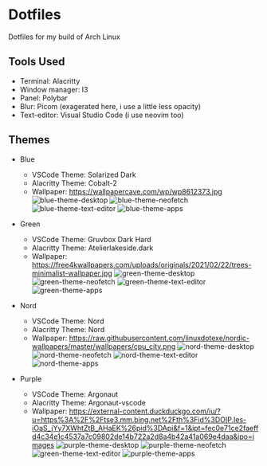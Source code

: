 # Dotfiles
Dotfiles for my build of Arch Linux

## Tools Used
- Terminal: Alacritty
- Window manager: I3
- Panel: Polybar
- Blur: Picom (exagerated here, i use a little less opacity)
- Text-editor: Visual Studio Code (i use neovim too)

## Themes
- Blue
  - VSCode Theme: Solarized Dark
  - Alacritty Theme: Cobalt-2
  - Wallpaper: https://wallpapercave.com/wp/wp8612373.jpg
  ![blue-theme-desktop](screenshots/blue-1.png)
  ![blue-theme-neofetch](screenshots/blue-2.png)
  ![blue-theme-text-editor](screenshots/blue-3.png)
  ![blue-theme-apps](screenshots/blue-4.png)

- Green
  - VSCode Theme: Gruvbox Dark Hard
  - Alacritty Theme: Atelierlakeside.dark
  - Wallpaper: https://free4kwallpapers.com/uploads/originals/2021/02/22/trees-minimalist-wallpaper.jpg
  ![green-theme-desktop](screenshots/green-1.png)
  ![green-theme-neofetch](screenshots/green-2.png)
  ![green-theme-text-editor](screenshots/green-3.png)
  ![green-theme-apps](screenshots/green-4.png)
  
- Nord
  - VSCode Theme: Nord
  - Alacritty Theme: Nord
  - Wallpaper: https://raw.githubusercontent.com/linuxdotexe/nordic-wallpapers/master/wallpapers/cpu_city.png
  ![nord-theme-desktop](screenshots/nord-1.png)
  ![nord-theme-neofetch](screenshots/nord-2.png)
  ![nord-theme-text-editor](screenshots/nord-3.png)
  ![nord-theme-apps](screenshots/nord-4.png)
  
- Purple
  - VSCode Theme: Argonaut
  - Alacritty Theme: Argonaut-vscode
  - Wallpaper: https://external-content.duckduckgo.com/iu/?u=https%3A%2F%2Ftse3.mm.bing.net%2Fth%3Fid%3DOIP.Ies-iOaS_jYy7XWhtZtB_AHaEK%26pid%3DApi&f=1&ipt=fec0e71ce2faeffd4c34e1c4537a7c09802de14b722a2d8a4b42a41a069e4daa&ipo=images
  ![purple-theme-desktop](screenshots/purple-1.png)
  ![purple-theme-neofetch](screenshots/purple-2.png)
  ![green-theme-text-editor](screenshots/purple-3.png)
  ![purple-theme-apps](screenshots/purple-4.png)
  
